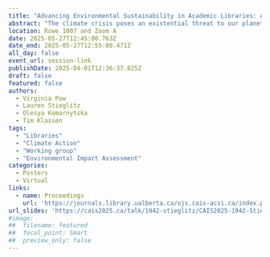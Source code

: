 ```yaml
---
title: "Advancing Environmental Sustainability in Academic Libraries: A Process-Oriented Approach"
abstract: "The climate crisis poses an existential threat to our planet, necessitating urgent action from all sectors of society, including academic institutions. Libraries, as knowledge hubs and community centers, are pivotal in promoting environmental sustainability and leading by example. This poster presentation shares the work of the University of Alberta Library’s (UAL) Environmental Sustainability Working Group and our process-oriented approach to reducing our environmental impact. This work draws on past experiences and research to envision an environmentally sustainable future for academic libraries."
location: Rowe 1007 and Zoom A
date: 2025-05-27T12:45:00.763Z
date_end: 2025-05-27T12:55:00.471Z
all_day: false
event_url: session-link
publishDate: 2025-04-01T12:36:37.825Z
draft: false
featured: false
authors:
  - Virginia Pow
  - Lauren Stieglitz
  - Olesya Komarnytska
  - Tim Klassen
tags:
  - "Libraries"
  - "Climate Action"
  - "Working group"
  - "Environmental Impact Assessment"
categories:
  - Posters
  - Virtual
links:
  - name: Proceedings
    url: 'https://journals.library.ualberta.ca/ojs.cais-acsi.ca/index.php/cais-asci/article/view/1942'
url_slides: 'https://cais2025.ca/talk/1942-stieglitz/CAIS2025-1942-Stieglitz.pdf'
#image:
##  filename: featured
##  focal_point: Smart
##  preview_only: false
---
```

